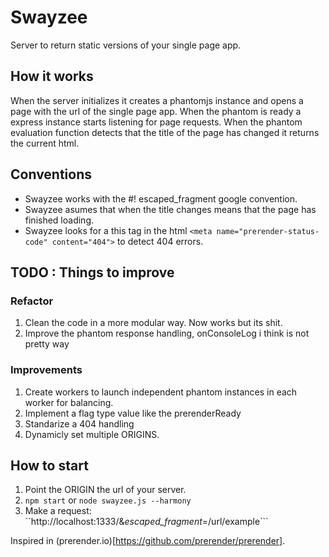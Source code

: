 # Swayzee
Server to return static versions of your single page app. 

## How it works
When the server initializes it creates a phantomjs instance and opens a page with the url of the single page app. When the phantom is ready a express instance starts listening for page requests. When the phantom evaluation function detects that the title of the page has changed it returns the current html.

## Conventions
* Swayzee works with the #! escaped_fragment google convention.
* Swayzee asumes that when the title changes means that the page has finished loading.
* Swayzee looks for a this tag in the html ```<meta name="prerender-status-code" content="404">``` to detect 404 errors.

## TODO : Things to improve
### Refactor
1. Clean the code in a more modular way. Now works but its shit.
2. Improve the phantom response handling, onConsoleLog i think is not pretty way

### Improvements
1. Create workers to launch independent phantom instances in each worker for balancing.
2. Implement a flag type value like the prerenderReady
3. Standarize a 404 handling
4. Dynamicly set multiple ORIGINS.

## How to start
1. Point the ORIGIN the url of your server.
2. ```npm start``` or ```node swayzee.js --harmony```
3. Make a request: ``http://localhost:1333/&_escaped_fragment_=/url/example```


Inspired in (prerender.io)[https://github.com/prerender/prerender].

